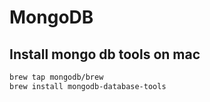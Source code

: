 # MongoDB

## Install mongo db tools on mac

```bash
brew tap mongodb/brew
brew install mongodb-database-tools
```

